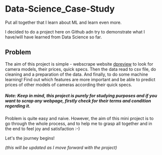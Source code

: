 # Data-Science_Case-Study
Put all together that I learn about ML and learn even more.

I decided to do a project here on Github adn try to demonstrate what I have/will have learned from Data Science so far.

## Problem
The aim of this project is simple - webscrape website [dpreview](https://www.dpreview.com/) to look for camera models, their prices, quick specs. Then the data read to csv file, do cleaning and a preparation of the data. And finally, to do some machine learning! Find out which features are more important and be able to predict prices of other models of cameras according their quick specs.
##### Note: Keep in mind, this project is purely for studying purposes and if you want to scrap any webpage, firstly check for their terms and condition regerding it. #####

Problem is quite easy and naive. However, the aim of this mini project is to go through the whole process, and to help me to grasp all together and in the end to feel joy and satisfaction :-) 

Let's the journey begins!

_(this will be updated as I move forward with the project)_
